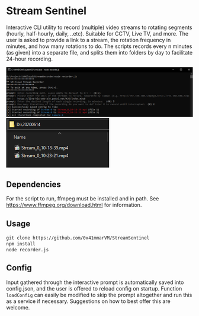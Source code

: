 # Stream Sentinel

Interactive CLI utility to record (multiple) video streams to rotating segments (hourly, half-hourly, daily, ..etc). Suitable for CCTV, Live TV, and more.
The user is asked to provide a link to a stream, the rotation frequency in minutes, and how many rotations to do. The scripts records every n minutes (as given) into a separate file, and splits them into folders by day to facilitate 24-hour recording. 

![Usage Example](cmd.png)
![Output Example](explorer.png)

## Dependencies

For the script to run, ffmpeg must be installed and in path. See https://www.ffmpeg.org/download.html for information.

## Usage

	git clone https://github.com/0x41mmarVM/StreamSentinel
	npm install
	node recorder.js

## Config

Input gathered through the interactive prompt is automatically saved into config.json, and the user is offered to reload config on startup. Function `loadConfig` can easily be modified to skip the prompt altogether and run this as a service if necessary. Suggestions on how to best offer this are welcome.